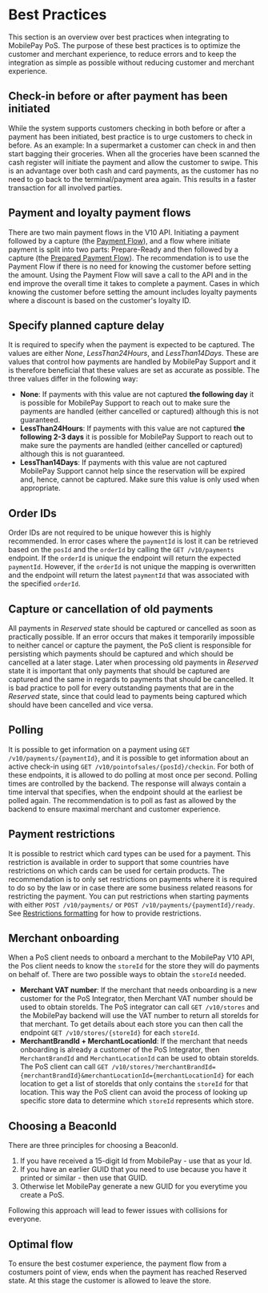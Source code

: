 # <a name="best_practices"></a> Best Practices

This section is an overview over best practices when integrating to MobilePay PoS. The purpose of these best practices is to optimize the customer and merchant experience, to reduce errors and to keep the integration as simple as possible without reducing customer and merchant experience. 

## Check-in before or after payment has been initiated
While the system supports customers checking in both before or after a payment has been initiated, best practice is to urge customers to check in before.
As an example: In a supermarket a customer can check in and then start bagging their groceries. When all the groceries have been scanned the cash register will initiate the payment and allow the customer to swipe. 
This is an advantage over both cash and card payments, as the customer has no need to go back to the terminal/payment area again. This results in a faster transaction for all involved parties.

## Payment and loyalty payment flows
There are two main payment flows in the V10 API.
Initiating a payment followed by a capture (the [Payment Flow](payment_flows#payment_flow)), and a flow where initiate payment is split into two parts: Prepare-Ready and then followed by a capture (the [Prepared Payment Flow](payment_flows#prepared_payment_flow)).
The recommendation is to use the Payment Flow if there is no need for knowing the customer before setting the amount.
Using the Payment Flow will save a call to the API and in the end improve the overall time it takes to complete a payment.
Cases in which knowing the customer before setting the amount includes loyalty payments where a discount is based on the customer's loyalty ID. 

## Specify planned capture delay
It is required to specify when the payment is expected to be captured. The values are either *None*, *LessThan24Hours*, and *LessThan14Days*. These are values that control how payments are handled by MobilePay Support and it is therefore beneficial that these values are set as accurate as possible.
The three values differ in the following way:
* **None**: If payments with this value are not captured **the following day** it is possible for MobilePay Support to reach out to make sure the payments are handled (either cancelled or captured) although this is not guaranteed.
* **LessThan24Hours**: If payments with this value are not captured **the following 2-3 days** it is possible for MobilePay Support to reach out to make sure the payments are handled (either cancelled or captured) although this is not guaranteed.
* **LessThan14Days**: If payments with this value are not captured MobilePay Support cannot help since the reservation will be expired and, hence, cannot be captured. Make sure this value is only used when appropriate.

## Order IDs
Order IDs are not required to be unique however this is highly recommended.
In error cases where the ``paymentId`` is lost it can be retrieved based on the ``posId`` and the ``orderId`` by calling the ``GET /v10/payments`` endpoint. If the ``orderId`` is unique the endpoint will return the expected ``paymentId``. However, if the ``orderId`` is not unique the mapping is overwritten and the endpoint will return the latest ``paymentId`` that was associated with the specified ``orderId``.

## Capture or cancellation of old payments
All payments in <i>Reserved</i> state should be captured or cancelled as soon as practically possible. If an error occurs that makes it temporarily impossible to neither cancel or capture the payment, the PoS client is responsible for persisting which payments should be captured and which should be cancelled at a later stage. Later when processing old payments in <i>Reserved</i> state it is important that only payments that should be captured are captured and the same in regards to payments that should be cancelled.
It is bad practice to poll for every outstanding payments that are in the <i>Reserved</i> state, since that could lead to payments being captured which should have been cancelled and vice versa.

## Polling
It is possible to get information on a payment using ``GET /v10/payments/{paymentId}``, and it is possible to get information about an active check-in using ``GET /v10/pointofsales/{posId}/checkin``. 
For both of these endpoints, it is allowed to do polling at most once per second. Polling times are controlled by the backend. The response will always contain a time interval that specifies, when the endpoint should at the earliest be polled again. The recommendation is to poll as fast as allowed by the backend to ensure maximal merchant and customer experience.

## Payment restrictions
It is possible to restrict which card types can be used for a payment. This restriction is available in order to support that some countries have restrictions on which cards can be used for certain products.
The recommendation is to only set restrictions on payments where it is required to do so by the law or in case there are some business related reasons for restricting the payment. You can put restrictions when starting payments with either ``POST /v10/payments/`` or ``POST /v10/payments/{paymentId}/ready``. See [Restrictions formatting](input_formats#restrictions) for how to provide restrictions.

## Merchant onboarding
When a PoS client needs to onboard a merchant to the MobilePay V10 API, the Pos client needs to know the ``storeId`` for the store they will do payments on behalf of. There are two possible ways to obtain the ``storeId`` needed.
* **Merchant VAT number**: If the merchant that needs onboarding is a new customer for the PoS Integrator, then Merchant VAT number should be used to obtain storeIds. The PoS integrator can call ``GET /v10/stores`` and the MobilePay backend will use the VAT number to return all storeIds for that merchant. To get details about each store you can then call the endpoint ``GET /v10/stores/{storeId}`` for each ``storeId``.
* **MerchantBrandId + MerchantLocationId**: If the merchant that needs onboarding is already a customer of the PoS Integrator, then ``MerchantBrandId`` and ``MerchantLocationId`` can be used to obtain storeIds. The PoS client can call ``GET /v10/stores/?merchantBrandId={merchantBrandId}&merchantLocationId={merchantLocationId}`` for each location to get a list of storeIds that only contains the ``storeId`` for that location. This way the PoS client can avoid the process of looking up specific store data to determine which ``storeId`` represents which store.

## <a name=choosing_a_beaconid></a>Choosing a BeaconId
There are three principles for choosing a BeaconId.
1. If you have received a 15-digit Id from MobilePay - use that as your Id.
2. If you have an earlier GUID that you need to use because you have it printed or similar - then use that GUID.
3. Otherwise let MobilePay generate a new GUID for you everytime you create a PoS.

Following this approach will lead to fewer issues with collisions for everyone.

## Optimal flow
To ensure the best costumer experience, the payment flow from a costumers point of view, ends when the payment has reached Reserved state. At this stage the customer is allowed to leave the store.

